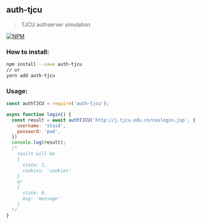 ## auth-tjcu
> TJCU authserver simulation

[![NPM](https://nodei.co/npm/auth-tjcu.png?downloads=true&downloadRank=true&stars=true)](https://nodei.co/npm/auth-tjcu/)

### How to install:

``` bash
npm install --save auth-tjcu
// or
yarn add auth-tjcu
```

### Usage:

``` javascript
const authTJCU = require('auth-tjcu');

async function login() {
  const result = await authTJCU('http://j.tjcu.edu.cn/caslogin.jsp', {
    username: 'stuid',
    password: 'pwd',
  })
  console.log(result);
  /*
    resilt will be
    {
      state: 1,
      cookies: 'cookies'
    }
    or
    {
      state: 0,
      msg: 'message'
    }
  */
}
```
